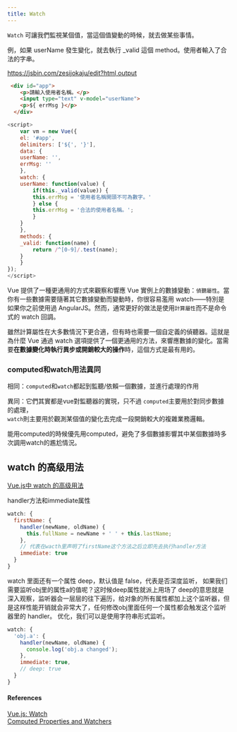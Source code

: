 ```yaml
---
title: Watch
---
```


`Watch` 可讓我們監視某個值，當這個值變動的時候，就去做某些事情。

例，如果 userName 發生變化，就去執行 _valid 這個 method。使用者輸入了合法的字串。

https://jsbin.com/zesijokaju/edit?html,output

```html
 <div id="app">
    <p>請輸入使用者名稱。</p>
    <input type="text" v-model="userName">
    <p>${ errMsg }</p>
  </div>
```

```js
<script>
    var vm = new Vue({
    el: '#app',
    delimiters: ['${', '}'],
    data: {
    userName: '',
    errMsg: ''
    },
    watch: {
    userName: function(value) {
        if(this._valid(value)) {
        this.errMsg = '使用者名稱開頭不可為數字。'
        } else {
        this.errMsg = '合法的使用者名稱。';
        }
    }
    },
    methods: {
    _valid: function(name) {
        return /^[0-9]/.test(name);
    }
    }
});
</script>
```

Vue 提供了一種更通用的方式來觀察和響應 Vue 實例上的數據變動：`偵聽屬性`。當你有一些數據需要隨著其它數據變動而變動時，你很容易濫用 watch——特別是如果你之前使用過 AngularJS。然而，通常更好的做法是使用`計算屬性`而不是命令式的 watch 回調。

雖然計算屬性在大多數情況下更合適，但有時也需要一個自定義的偵聽器。這就是為什麼 Vue 通過 watch 選項提供了一個更通用的方法，來響應數據的變化。當需要**在數據變化時執行異步或開銷較大的操作**時，這個方式是最有用的。


### computed和watch用法異同

相同：`computed`和`watch`都起到監聽/依賴一個數據，並進行處理的作用

異同：它們其實都是vue對監聽器的實現，只不過
`computed`主要用於對同步數據的處理，  
`watch`則主要用於觀測某個值的變化去完成一段開銷較大的複雜業務邏輯。  

能用computed的時候優先用computed，避免了多個數據影響其中某個數據時多次調用watch的尷尬情況。


## watch 的高级用法

[Vue.js中 watch 的高级用法](https://juejin.im/post/5ae91fa76fb9a07aa7677543)

handler方法和immediate属性

```js
watch: {
  firstName: {
    handler(newName, oldName) {
      this.fullName = newName + ' ' + this.lastName;
    },
    // 代表在wacth里声明了firstName这个方法之后立即先去执行handler方法
    immediate: true
  }
}
```

watch 里面还有一个属性 deep，默认值是 false，代表是否深度监听，
如果我们需要监听obj里的属性a的值呢？这时候deep属性就派上用场了
deep的意思就是深入观察，监听器会一层层的往下遍历，给对象的所有属性都加上这个监听器，但是这样性能开销就会非常大了，任何修改obj里面任何一个属性都会触发这个监听器里的 handler。
优化，我们可以是使用字符串形式监听。

```js
watch: {
  'obj.a': {
    handler(newName, oldName) {
      console.log('obj.a changed');
    },
    immediate: true,
    // deep: true
  }
} 
```

#### References

[Vue.js: Watch](https://cythilya.github.io/2017/04/15/vue-watch/)  
[Computed Properties and Watchers](https://vuejs.org/v2/guide/computed.html)  